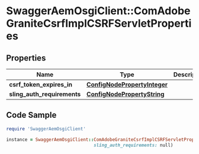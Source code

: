 # SwaggerAemOsgiClient::ComAdobeGraniteCsrfImplCSRFServletProperties

## Properties

Name | Type | Description | Notes
------------ | ------------- | ------------- | -------------
**csrf_token_expires_in** | [**ConfigNodePropertyInteger**](ConfigNodePropertyInteger.md) |  | [optional] 
**sling_auth_requirements** | [**ConfigNodePropertyString**](ConfigNodePropertyString.md) |  | [optional] 

## Code Sample

```ruby
require 'SwaggerAemOsgiClient'

instance = SwaggerAemOsgiClient::ComAdobeGraniteCsrfImplCSRFServletProperties.new(csrf_token_expires_in: null,
                                 sling_auth_requirements: null)
```


